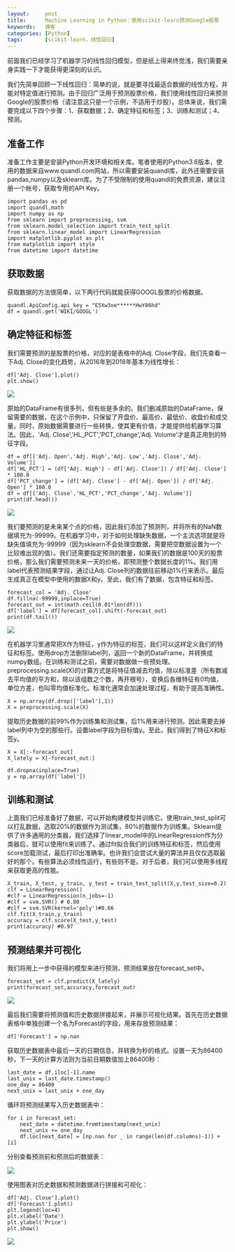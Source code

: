 ```yaml
---
layout:     post
title:      Machine Learning in Python：使用scikit-learn预测Google股票
keywords:   博客
categories: [Python]
tags:	    [scikit-learn，线性回归]
---
```


前面我们已经学习了机器学习的线性回归模型，但是纸上得来终觉浅，我们需要亲身实践一下才能获得更深刻的认识。

我们先简单回顾一下线性回归：简单的说，就是要寻找最适合数据的线性方程，并能对特定值进行预测。由于回归广泛用于预测股票价格，我们使用线性回归来预测Google的股票价格（请注意这只是一个示例，不适用于炒股）。总体来说，我们需要完成以下四个步骤：1、获取数据；2、确定特征和标签；3、训练和测试；4、预测。    


## 准备工作  

准备工作主要是安装Python开发环境和相关库。笔者使用的Python3.6版本，使用的数据来自www.quandl.com网站，所以需要安装quandl库，此外还需要安装pandas,numpy以及sklearn库。为了不受限制的使用quandl的免费资源，建议注册一个帐号，获取专用的API Key。 

    import pandas as pd
    import quandl,math
    import numpy as np
    from sklearn import preprocessing, svm
    from sklearn.model_selection import train_test_split
    from sklearn.linear_model import LinearRegression
    import matplotlib.pyplot as plt
    from matplotlib import style  
    from datetime import datetime

## 获取数据           

获取数据的方法很简单，以下两行代码就能获得GOOGL股票的价格数据。   

    quandl.ApiConfig.api_key = "E5Xw3oe******HwY86hd"
    df = quandl.get('WIKI/GOOGL')     


## 确定特征和标签      

我们需要预测的是股票的价格，对应的是表格中的Adj. Close字段，我们先查看一下Adj. Close的变化趋势，从2016年到2018年基本为线性增长：      

    df['Adj. Close'].plot()
    plt.show()  

  ![](/images/images_2018/6-1_0.png)    

原始的DataFrame有很多列，但有些是多余的。我们删减原始的DataFrame，保留需要的数据，在这个示例中，只保留了开盘价、最高价、最低价、收盘价和成交量。同时，原始数据需要进行一些转换，使其更有价值，才能提供给机器学习算法。因此，'Adj. Close','HL_PCT','PCT_change','Adj. Volume'才是真正用到的特征字段。       

    df = df[['Adj. Open','Adj. High','Adj. Low','Adj. Close','Adj. Volume']]
    df['HL_PCT'] = (df['Adj. High'] - df['Adj. Close']) / df['Adj. Close'] * 100.0
    df['PCT_change'] = (df['Adj. Close'] - df['Adj. Open']) / df['Adj. Open'] * 100.0
    df = df[['Adj. Close','HL_PCT','PCT_change','Adj. Volume']]
    print(df.head())       

  ![](/images/images_2018/6-1_1.png)   

我们要预测的是未来某个点的价格，因此我们添加了预测列，并将所有的NaN数据填充为-99999。在机器学习中，对于如何处理缺失数据，一个主流选项就是将缺失值填充为-99999（因为sklearn不会处理空数据，需要把空数据设置为一个比较难出现的值）。我们还需要指定预测的数量，如果我们的数据是100天的股票价格，那么我们需要预测未来一天的价格，即预测整个数据长度的1%。我们用label代表预测结果字段，通过让Adj. Close列的数据往前移动1%行来表示。最后生成真正在模型中使用的数据X和y。至此，我们有了数据，包含特征和标签。
  
       
    forecast_col = 'Adj. Close' 
    df.fillna(-99999,inplace=True)
    forecast_out = int(math.ceil(0.01*len(df)))  
    df['label'] = df[forecast_col].shift(-forecast_out)  
    print(df.tail())

  ![](/images/images_2018/6-1_2.png)   

在机器学习里通常把X作为特征，y作为特征的标签，我们可以这样定义我们的特征和标签。使用drop方法删除label列，返回一个新的DataFrame，并转换成numpy数组。在训练和测试之前，需要对数据做一些预处理。preprocessing.scale(X)的计算方式是将特征值减去均值，除以标准差（所有数减去平均值的平方和，除以该组数之个数，再开根号），变换后各维特征有0均值，单位方差，也叫零均值标准化。标准化通常会加速处理过程，有助于提高准确性。   


    X = np.array(df.drop(['label'],1))
    X = preprocessing.scale(X) 

提取历史数据的前99%作为训练集和测试集，后1%用来进行预测。因此需要去掉label列中为空的那些行。设置label字段为目标值y。至此，我们得到了特征X和标签y。     

    X = X[:-forecast_out]
    X_lately = X[-forecast_out:]

    df.dropna(inplace=True)
    y = np.array(df['label'])   

## 训练和测试 
 
上面我们已经准备好了数据，可以开始构建模型并训练它。使用train_test_split可以打乱数据，选取20%的数据作为测试集，80%的数据作为训练集。Sklearn提供了许多通用的分类器，我们选择了linear_model中的LinearRegression作为分类器后，就可以使用fit来训练了。通过fit拟合我们的训练特征和标签，然后使用score加载测试，最后打印出准确率。也许我们会尝试大量的算法并且仅仅选取最好的那个。有些算法必须线性运行，有些则不是。对于后者，我们可以使用多线程来获取更高的性能。  

    X_train, X_test, y_train, y_test = train_test_split(X,y,test_size=0.2)
    clf = LinearRegression() 
    #clf = LinearRegression(n_jobs=-1) 
    #clf = svm.SVR() # 0.80
    #clf = svm.SVR(kernel='poly')#0.66
    clf.fit(X_train,y_train)
    accuracy = clf.score(X_test,y_test)  
    print(accuracy) #0.97

    
## 预测结果并可视化       

我们将用上一步中获得的模型来进行预测，预测结果放在forecast_set中。         

    forecast_set = clf.predict(X_lately)
    print(forecast_set,accuracy,forecast_out)

   ![](/images/images_2018/6-1_3.png)    
 
最后我们需要将预测值和历史数据拼接起来，并展示可视化结果。首先在历史数据表格中单独创建一个名为Forecast的字段，用来存放预测结果：  

    df['Forecast'] = np.nan   

获取历史数据表中最后一天的日期信息，并转换为秒的格式。设置一天为86400秒，下一天的计算方法则为当前日期数值加上86400秒：     

    last_date = df.iloc[-1].name
    last_unix = last_date.timestamp()
    one_day = 86400
    next_unix = last_unix + one_day   

循环将预测结果写入历史数据表中：     

    for i in forecast_set:
        next_date = datetime.fromtimestamp(next_unix)
        next_unix += one_day
        df.loc[next_date] = [np.nan for _ in range(len(df.columns)-1)] + [i]  

分别查看预测前和预测后的数据表：     
  

   ![](/images/images_2018/6-1_4.png)    

使用图表对历史数据和预测数据进行拼接和可视化：   

    df['Adj. Close'].plot()
    df['Forecast'].plot()
    plt.legend(loc=4)  
    plt.xlabel('Date')
    plt.ylabel('Price')
    plt.show()

   ![](/images/images_2018/6-1_5.png)   
